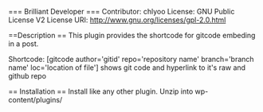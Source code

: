 === Brilliant Developer ===
Contributor: chlyoo
License: GNU Public License V2
License URI: http://www.gnu.org/licenses/gpl-2.0.html

==Description ==
This plugin provides the shortcode for gitcode embeding in a post.

Shortcode:
	[gitcode author='gitid' repo='repository name' branch='branch name' loc='location of file']
		shows git code and hyperlink to it's raw and github repo

== Installation ==
Install like any other plugin. Unzip into wp-content/plugins/